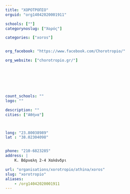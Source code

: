 ```yaml
---
title: "ΧΟΡΟΤΡΟΠΙΟ"
orguid: "org14042020001911"

schools: [""]
categorynoslug: ["Χορός"]

categories: ["xoros"]


org_facebook: "https://www.facebook.com/Chorotropio/"

org_website: ["chorotropio.gr/"]







count_schools: ""
logo: ""

description: ""
cities: ["Αθήνα"]



long: "23.80038989"
lat : "38.02304098"


phone: "210-6823285"
address: |
    Κ. Βάρναλη 2-4 Χαλάνδρι

url: "organisations/xorotropio/athina/xoros"
slug: "xorotropio"
aliases:
    - /org14042020001911
---
```



